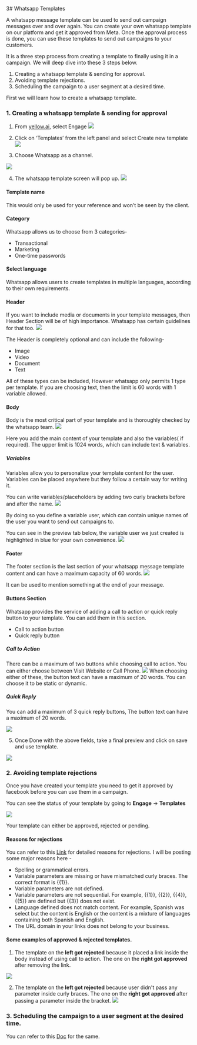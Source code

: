 3# Whatsapp Templates

A whatsapp message template can be used to send out campaign messages over and over again. You can create your own whatsapp template on our platform and get it approved from Meta. Once the approval process is done, you can use these templates to send out campaigns to your customers. 

It is a three step process from creating a template to finally using it in a campaign. We will deep dive into these 3 steps below.

1. Creating a whatsapp template & sending for approval.
2. Avoiding template rejections.
3. Scheduling the campaign to a user segment at a desired time.


First we will learn how to create a whatsapp template.

### 1. Creating a whatsapp template & sending for approval

1. From [yellow.ai](https://cloud.yellow.ai/bot/Bot_ID/overview), select Engage
![](https://i.imgur.com/lEMyqEq.png)


2. Click on ‘Templates’ from the left panel and select Create new template
![](https://i.imgur.com/wNTLvZc.png)


3. Choose Whatsapp as a channel.

![](https://i.imgur.com/rhprRtz.png)

4. The whatsapp template screen will pop up.
![](https://i.imgur.com/cbxvaHy.png)


#### Template name
This would only be used for your reference and won’t be seen by the client.

#### Category
Whatsapp allows us to choose from 3 categories- 
*  Transactional
*  Marketing
*  One-time passwords

#### Select language
Whatsapp allows users to create templates in multiple languages, according to their own requirements.

#### Header
If you want to include media or documents in your template messages, then Header Section will be of high importance. Whatsapp has certain guidelines for that too.
![](https://i.imgur.com/PvvseSj.png)

The Header is completely optional and can include the following-
* Image 
* Video
* Document
* Text

All of these types can be included, However whatsapp only permits 1 type per template.
If you are choosing text, then the limit is 60 words with 1 variable allowed.

#### Body

Body is the most critical part of your template and is thoroughly checked by the whatsapp team.
![](https://i.imgur.com/7Jt09JA.png)

Here you add the main content of your template and also the variables( if required).
The upper limit is 1024 words, which can include text & variables.

##### Variables 
Variables allow you to personalize your template content for the user. 
Variables can be placed anywhere but they follow a certain way for writing it.

You can write variables/placeholders by adding two curly brackets before and after the name.
![](https://i.imgur.com/2DX9Uiu.png)

By doing so you define a variable user, which can contain unique names of the user you want to send out campaigns to.

You can see in the preview tab below, the variable user we just created is highlighted in blue for your own convenience.
![](https://i.imgur.com/jRhm0jE.png)

#### Footer

The footer section is the last section of your whatsapp message template content and can have a maximum capacity of 60 words.
![](https://i.imgur.com/0d6Ejs4.png)


It can be used to mention something at the end of your message.

#### Buttons Section

Whatsapp provides the service of adding a call to action or quick reply button to your template. You can add them in this section.


* Call to action button
* Quick reply button

##### Call to Action
There can be a maximum of two buttons while choosing call to action. You can either choose between Visit Website or Call Phone.
![](https://i.imgur.com/OpV6j9P.png)
When choosing either of these, the button text can have a maximum of 20 words. You can choose it to be static or dynamic.

##### Quick Reply

You can add a maximum of 3 quick reply buttons, The button text can have a maximum of 20 words.

![](https://i.imgur.com/lKAIipS.png)

5. Once Done with the above fields, take a final preview and click on save and use template.

![](https://i.imgur.com/mRFh4b7.png)



### 2.  Avoiding template rejections

Once you have created your template you need to get it approved by facebook before you can use them in a campaign.

You can see the status of your template by going to **Engage** -> **Templates**



![](https://i.imgur.com/I2eSkb7.png)

Your template can either be approved, rejected or pending.

#### Reasons for rejections

You can refer to this [Link](https://developers.facebook.com/docs/whatsapp/message-templates/guidelines/) for detailed reasons for rejections. I will be posting some major reasons here - 
* Spelling or grammatical errors.
* Variable parameters are missing or have mismatched curly braces. The correct format is {{1}}.
* Variable parameters are not defined.
* Variable parameters are not sequential. For example, {{1}}, {{2}}, {{4}}, {{5}} are defined but {{3}} does not exist.
* Language defined does not match content. For example, Spanish was select but the content is English or the content is a mixture of languages containing both Spanish and English.
* The URL domain in your links does not belong to your business.

#### Some examples of approved & rejected templates.

1. The template on the **left got rejected** because it placed a link inside the body instead of using call to action. The one on the **right got approved** after removing the link.

![](https://i.imgur.com/mBJxZ7t.png)


2. The template on the **left got rejected** because user didn't pass any parameter inside curly braces. The one on the **right got approved** after passing a parameter inside the bracket.
![](https://i.imgur.com/OpceI9g.png)


### 3.  Scheduling the campaign to a user segment at the desired time.

You can refer to this [Doc](https://docs.yellow.ai/docs/platform_concepts/engagement/outbound/outbound-campaigns/whatsapp-campaign) for the same.